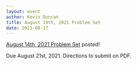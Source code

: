 ```yaml
---
layout: event
author: Kevin Duncan
title: August 14th, 2021 Problem Set
date: 2021-08-17
---
```


[August 14th, 2021 Problem Set](/problem-sets/Weekly_Problem_Set_Aug_14_2021.pdf) posted!

Due August 21st, 2021. Directions to submit on PDF.
